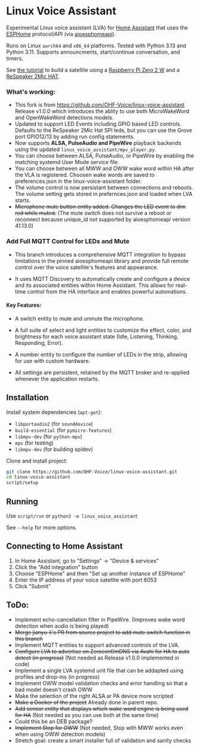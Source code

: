 # Linux Voice Assistant

Experimental Linux voice assistant (LVA) for [Home Assistant][homeassistant] that uses the [ESPHome][esphome] protocol/API (via [aioesphomeapi](https://github.com/esphome/aioesphomeapi)).

Runs on Linux `aarch64` and `x86_64` platforms. Tested with Python 3.13 and Python 3.11.
Supports announcments, start/continue conversation, and timers.

See [the tutorial](docs/linux-voice-assistant-2mic-install.md) to build a satellite using a [Raspberry Pi Zero 2 W](https://www.raspberrypi.com/products/raspberry-pi-zero-2-w/) and a [ReSpeaker 2Mic HAT](https://wiki.keyestudio.com/Ks0314_keyestudio_ReSpeaker_2-Mic_Pi_HAT_V1.0). 

### What's working:
- This fork is from https://github.com/OHF-Voice/linux-voice-assistant Release v1.0.0 which introduces the ablity to use both MicroWakeWord and OpenWakeWord detections models.
- Updated to support LED Events including GPIO based LED controls. Defaults to the ReSpeaker 2Mic Hat SPI leds, but you can use the Grove port GPIO12/13 by adding run config statements.
- Now supports **ALSA, PulseAudio and PipeWire** playback backends using the updated `linux_voice_assistant/mpv_player.py`.
- You can choose between ALSA, PulseAudio, or PipeWire by enabling the matching systemd User Mode service file.
- You can choose between all MWW and OWW wake word within HA after the VLA is registered. Choosen wake words are saved to preferences.json in the linux-voice-assistant folder.
- The volume control is now persistant between connections and reboots. The volume setting gets stored in prefernces.json and loaded when LVA starts.
- ~~Microphone mute button entity added. Changes the LED event to dim red while muted.~~ (The mute switch does not survive a reboot or reconnect because unique_id not supported by aioesphomeapi version 41.13.0)

### Add Full MQTT Control for LEDs and Mute
- This branch introduces a comprehensive MQTT integration to bypass limitations in the pinned aioesphomeapi library and provide full remote control over the voice satellite's features and appearance.

- It uses MQTT Discovery to automatically create and configure a device and its associated entities within Home Assistant. This allows for real-time control from the HA interface and enables powerful automations.

#### Key Features:

- A switch entity to mute and unmute the microphone.

- A full suite of select and light entities to customize the effect, color, and brightness for each voice assistant state (Idle, Listening, Thinking, Responding, Error).

- A number entity to configure the number of LEDs in the strip, allowing for use with custom hardware.

- All settings are persistent, retained by the MQTT broker and re-applied whenever the application restarts.

## Installation

Install system dependencies (`apt-get`):

* `libportaudio2` (for `sounddevice`)
* `build-essential` (for `pymicro-features`)
* `libmpv-dev` (for `python-mpv`)
* `mpv` (for testing)
* `libmpv-dev` (for building spidev)
  
Clone and install project:

``` sh
git clone https://github.com/OHF-Voice/linux-voice-assistant.git
cd linux-voice-assistant
script/setup
```

## Running

Use `script/run` or `python3 -m linux_voice_assistant`

See `--help` for more options.

## Connecting to Home Assistant

1. In Home Assistant, go to "Settings" -> "Device & services"
2. Click the "Add integration" button
3. Choose "ESPHome" and then "Set up another instance of ESPHome"
4. Enter the IP address of your voice satellite with port 6053
5. Click "Submit"


## ToDo:

* Implement echo-cancellation filter in PipeWire. (Improves wake word detection when audio is being played)
* ~~Merge jianyu-li's PR from source project to add mute switch function in this branch~~
* Implement MQTT entities to support advanced controls of the LVA.
* ~~Configure LVA to advertise on Zeroconf/mDNS via Avahi for HA to auto detect (in progress)~~ (Not needed as Release v1.0.0 implemented in code)
* Implement a single LVA systemd unit file that can be addapted using profiles and drop-ins (in progress)
* Implement OWW model validation checks and error handling so that a bad model doesn't crash OWW
* Make the selection of the right ALSA ar PA device more scripted
* ~~Make a Docker of the project~~ Already done in parent repo.
* ~~Add sensor entity that displays which wake word engine is being used for HA~~ (Not needed as you can use both at the same time)
* Could this be an DEB package?
* ~~Implement Stop for OWW~~ (Not needed, Stop with MWW works even when using OWW detection models)
* Stretch goal: create a smart installer full of validation and sanity checks
<!-- Links -->
[homeassistant]: https://www.home-assistant.io/
[esphome]: https://esphome.io/
[wyoming]: https://github.com/rhasspy/wyoming-openwakeword/
[future proof home]: https://github.com/FutureProofHomes/wyoming-enhancements/
